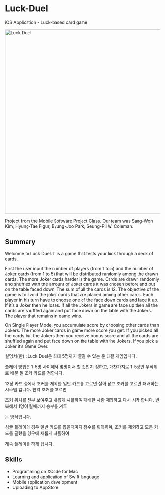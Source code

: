 # Luck-Duel
iOS Application - Luck-based card game

<img src="https://lh3.googleusercontent.com/KOM_4G0aAlWrlIDpYfv6ZIuEqaao2UK4PEKk9aqmA6ZsEh7yH2kf9_nMW3LAwtGbHbMEZDB1E2sIiAaImd8QGFOmFsefg7hDSIYkUa8UCxU3hsg-2xAcNxdBLv0hG4ciLO7lvR2Kx_ePFg1pYURPfRW4pSfdZ9lq_YSGYqWsi2NVf2EMQuE9x7ytU4A9OJutALOJxAtYof6lDzJqg2g4GyY5J92EkZI3T7Eo9OA1MXIE7HP--Cx1Y8-kg5HyKrFLltz2PRqxBJUOAAgFZciGt57JCAMascax9aeQbhXae4fJoNDSf4h9Wj7dF-KAK9zuZxLCkGIgJEaFyyZJbPoO1Bo9clXxoZJj-h0K9f_piiolHtlOuTYNDb6DDtn_77twthxdPd_WQxcY5XExo4LQ3V3knxWpRPWZt8r2_Qbwmox0La0zaD0wixQXQbvwmoxrLkT_skEHxdqDqwuWqFbn2zdSA8loTuPI8rbgyCjJIVczQ4s1No2OEmPOq44JSavM1WdC70fr2m2CEtEYQzLZIjOaYkYaI37BR6_Plwz-F9nPSNcEHUFTKfBQleno0dNiZpE7cbVs-8Kyvgadbs1YAA_Fz4nVlkWEnNuTXn-Jrz-CLfE9BZU-__HF2Z5WGoI2ZVXg9Amb513yx-ab7HeW45S6YNtaDnLC7JtW7Loq7lHZSUyobDoh1hRB6Zi11BncsuMrYkxzCObASp3G7i3x2wWrLQ=w430-h929-no" height="600" alt="Luck Duel">

Project from the Mobile Software Project Class. Our team was Sang-Won Kim, Hyung-Tae Figur, Byung-Joo Park, Seung-Pil W. Coleman.

## Summary
Welcome to Luck Duel. It is a game that tests your luck through a deck of cards. 
 
First the user input the number of players (from 1 to 5) and the number of Joker cards (from 1 to 5) that will be distributed randomly among the drawn cards. The more Joker cards harder is the game. Cards are drawn randomly and shuffled with the amount of Joker cards it was chosen before and put on the table faced down.
The sum of all the cards is 12. The objective of the game is to avoid the joker cards that are placed among other cards.
Each player in his turn have to choose one of the face down cards and face it up. If it’s a Joker then he loses. If all the Jokers in game are face up then all the cards are shuffled again and put face down on the table with the Jokers.
The player that remains in game wins.
 
On Single Player Mode, you accumulate score by choosing other cards than Jokers. The more Joker cards in game more score you get. If you picked all the cards but the Jokers then you receive bonus score and all the cards are shuffled again and put face down on the table with the Jokers. If you pick a Joker it’s Game Over.
 
설명서(한) : Luck Duel은 최대 5명까지 즐길 수 있는 운 대결 게임입니다.
 
플레이 방법은 1-5명 사이에서 몇명이서 할 것인지 정하고, 마찬가지로 1-5장인 무작위로 배분 될 조커 카드를 정합니다.
 
12장 카드 중에서 조커를 제외한 일반 카드를 고르면 살아 남고 조커를 고르면 패배하는 시스템 입니다. 만약 조커를 고르면
 
조커 위치를 전부 보여주고 새롭게 셔플하여 패배한 사람 제외하고 다시 시작 합니다.  반복해서 1명이 될때까지 승부를 겨루
 
는 방식입니다.
 
싱글 플레이의 경우 일반 카드를 뽑을때마다 점수를 획득하며, 조커를 제외하고 모든 카드를 골랐을 경우에 새롭게 셔플하여
 
계속 플레이를 하게 됩니다.

## Skills

- Programming on XCode for Mac
- Learning and application of Swift language
- Mobile application development
- Uploading to AppStore
